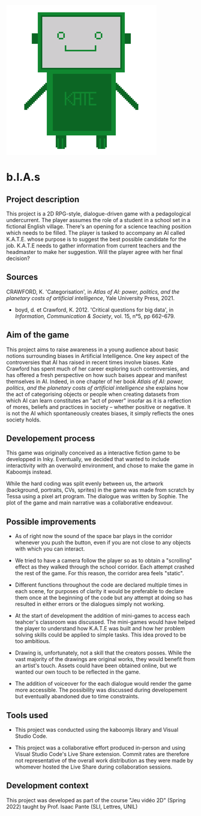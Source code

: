 ![](assets/KATE2.png)

# b.I.A.s

## Project description
This project is a 2D RPG-style, dialogue-driven game with a pedagological undercurrent. The player assumes the role of a student in a school set in a fictional English village. There's an opening for a science teaching position which needs to be filled. The player is tasked to accompany an AI called K.A.T.E. whose purpose is to suggest the best possible candidate for the job. K.A.T.E needs to gather information from current teachers and the headmaster to make her suggestion. Will the player agree with her final decision? 

## Sources
CRAWFORD, K. 'Categorisation', in _Atlas of AI: power, politics, and the planetary costs of artificial intelligence_, Yale University Press, 2021.

* boyd, d. et Crawford, K. 2012. 'Critical questions for big data', in _Information, Communication & Society_, vol. 15, n°5, pp 662–679.

## Aim of the game
This project aims to raise awareness in a young audience about basic notions surrounding biases in Artificial Intelligence. One key aspect of the controversies that AI has raised in recent times involve biases. Kate Crawford has spent much of her career exploring such controversies, and has offered a fresh perspective on how such baises appear and manifest themselves in AI. Indeed, in one chapter of her book _Atlais of AI: power, politics, and the planetary costs of artificial intelligence_ she explains how the act of categorising objects or people when creating datasets from which AI can learn constitutes an "act of power" insofar as it is a reflection of mores, beliefs and practices in society – whether positive or negative. It is not the AI which spontaneously creates biases, it simply reflects the ones society holds. 

## Developement process
This game was originally conceived as a interactive fiction game to be developped in Inky. Eventually, we decided that wanted to include interactivity with an overwolrd environment, and chose to make the game in Kaboomjs instead.

While the hard coding was split evenly between us, the artwork (background, portraits, CVs, sprites) in the game was made from scratch by Tessa using a pixel art program. The dialogue was written by Sophie. The plot of the game and main narrative was a collaborative endeavour.

## Possible improvements
- As of right now the sound of the space bar plays in the corridor whenever you push the button, even if you are not close to any objects with which you can interact.

- We tried to have a camera follow the player so as to obtain a "scrolling" effect as they walked through the school corridor. Each attempt crashed the rest of the game. For this reason, the corridor area feels "static".

- Different functions throughout the code are declared multiple times in each scene, for purposes of clarity it would be preferable to declare them once at the beginning of the code but any attempt at doing so has resulted in either errors or the dialogues simply not working.

- At the start of development the addition of mini-games to access each teahcer's classroom was discussed. The mini-games would have helped the player to understand how K.A.T.E was built and how her problem solving skills could be applied to simple tasks. This idea proved to be too ambitious.

- Drawing is, unfortunately, not a skill that the creators posses. While the vast majority of the drawings are original works, they would benefit from an artist's touch. Assets could have been obtained online, but we wanted our own touch to be reflected in the game. 

- The addition of voiceover for the each dialogue would render the game more accessible. The possibility was discussed during developement but eventually abandoned due to time constraints.

## **Tools used**
- This project was conducted using the kaboomjs library and Visual Studio Code.

- This project was a collaborative effort produced in-person and using Visual Studio Code's Live Share extension. Commit rates are therefore not representative of the overall work distribution as they were made by whomever hosted the Live Share during collaboration sessions. 

## Development context
This project was developed as part of the course "Jeu vidéo 2D" (Spring 2022) taught by Prof. Isaac Pante (SLI, Lettres, UNIL)
